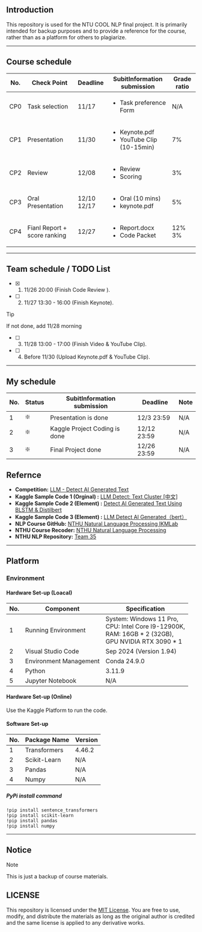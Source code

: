 ## Introduction

This repository is used for the NTU COOL NLP final project. It is primarily intended for backup purposes and to provide a reference for the course, rather than as a platform for others to plagiarize.

---

## Course schedule

| No. | Check Point |  Deadline | SubitInformation submission | Grade ratio |
| --- | ----------- | --------- | --------------------------- | ----------- |
| CP0 | Task selection | 11/17 | <ul><li>Task preference Form</ul></li> | N/A |
| CP1 | Presentation | 11/30 | <ul><li>Keynote.pdf</li><li>YouTube Clip (10-15min)</li></ul> | 7% |
| CP2 | Review | 12/08 | <ul><li>Review </li><li>Scoring </li></ul> | 3% |
| CP3 | Oral Presentation | 12/10 </br> 12/17 | <ul><li>Oral (10 mins)</li><li>keynote.pdf </li></ul> | 5% |
| CP4 | Fianl Report + score ranking | 12/27 | <ul><li> Report.docx </li><li>Code Packet </li></ul> | 12% </br> 3% |

---

## Team schedule / TODO List

- [X] 1. 11/26 20:00 (Finish Code Review ).
- [ ] 2. 11/27 13:30 - 16:00 (Finish Keynote).
> [!TIP]
> If not done, add 11/28 morning
- [ ] 3. 11/28 13:00 - 17:00 (Finish Video & YouTube Clip).
- [ ] 4. Before 11/30 (Upload Keynote.pdf & YouTube Clip).

---

## My schedule

| No. | Status | SubitInformation submission | Deadline | Note |
| --- | ------ | --------------------------- | -------- | ---- | 
| 1 | ❇️ | Presentation is done | 12/3 23:59 | N/A | 
| 2 | ❇️ | Kaggle Project Coding is done | 12/12 23:59 | N/A |
| 3 | ❇️ | Final Project done | 12/26 23:59 | N/A |


## Refernce

- **Competition:** [LLM - Detect AI Generated Text](https://www.kaggle.com/competitions/llm-detect-ai-generated-text/data)
- **Kaggle Sample Code 1 (Orginal) :** [LLM Detect: Text Cluster [中文]](https://www.kaggle.com/code/finlay/llm-detect-text-cluster)
- **Kaggle Sample Code 2 (Element) :** [Detect AI Generated Text Using BLSTM & Distilbert](https://www.kaggle.com/code/shahbodsobhkhiz/detect-ai-generated-text-using-blstm-distilbert)
- **Kaggle Sample Code 3 (Element) :** [LLM Detect AI Generated（bert）](https://www.kaggle.com/code/sunshine888888/llm-detect-ai-generated-bert/comments)
- **NLP Course GitHub:** [NTHU Natural Language Processing IKMLab](https://github.com/IKMLab/NTHU_Natural_Language_Processing)
- **NTHU Course Recoder:** [NTHU Natural Language Processing](https://github.com/Yucheng0208/NTUT-CSIE-Master-Course/tree/main/113-1/NTHU-Natural-Language-Processing)
- **NTHU NLP Repository:** [Team 35](https://github.com/wihaung/NTHU_NLP_2024_Term_Project_35)

---

## Platform

### Environment

#### Hardware Set-up (Loacal)
| No. | Component | Specification |
| --- | --------- | ------------- |
| 1 | Running Environment | System: Windows 11 Pro, </br> CPU: Intel Core I9-12900K, </br> RAM: 16GB * 2 (32GB), </br> GPU NVIDIA RTX 3090 * 1 |
| 2 | Visual Studio Code | Sep 2024 (Version 1.94) |
| 3 |Environment Management | Conda 24.9.0 |
| 4 | Python | 3.11.9 |
| 5 | Jupyter Notebook | N/A |

#### Hardware Set-up (Online)

Use the Kaggle Platform to run the code.

#### Software Set-up
| No. | Package Name | Version |
| --- | ------------ | ------- |
| 1 | Transformers |  4.46.2 |
| 2 | Scikit-Learn | N/A |
| 3 | Pandas | N/A |
| 4 | Numpy | N/A |

##### PyPi install command
``` 
!pip install sentence_transformers
!pip install scikit-learn
!pip install pandas
!pip install numpy
```

---

## Notice

> [!NOTE]
> This is just a backup of course materials.

## LICENSE

This repository is licensed under the [MIT License](LICENSE). You are free to use, modify, and distribute the materials as long as the original author is credited and the same license is applied to any derivative works.
